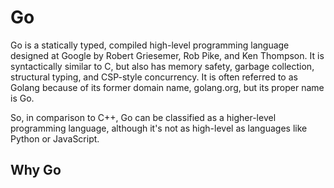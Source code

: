 # Go

Go is a statically typed, compiled high-level programming language designed at Google by Robert Griesemer, Rob Pike, and Ken Thompson. It is syntactically similar to C, but also has memory safety, garbage collection, structural typing, and CSP-style concurrency. It is often referred to as Golang because of its former domain name, golang.org, but its proper name is Go.

So, in comparison to C++, Go can be classified as a higher-level programming language, although it's not as high-level as languages like Python or JavaScript.

## Why Go
